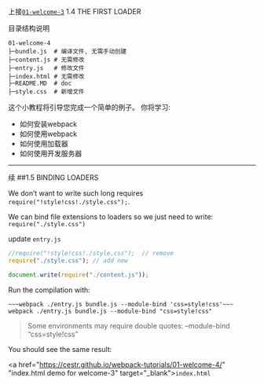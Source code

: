 上接[`01-welcome-3`](/01-welcome-3 "welcome") 1.4 THE FIRST LOADER

目录结构说明

```
01-welcome-4
├─bundle.js  # 编译文件, 无需手动创建
├─content.js # 无需修改
├─entry.js   # 修改文件    
├─index.html # 无需修改
├─README.MD  # doc
├─style.css  # 新增文件
```

这个小教程将引导您完成一个简单的例子。
你将学习:
* 如何安装webpack
* 如何使用webpack
* 如何使用加载器
* 如何使用开发服务器

---------------------------------------

续
##1.5 BINDING LOADERS

We don’t want to write such long requires `require("!style!css!./style.css");`.

We can bind file extensions to loaders so we just need to write: `require("./style.css")`

update `entry.js`

```js
//require("!style!css!./style.css");  // remove
require("./style.css"); // add new

document.write(require("./content.js"));
```

Run the compilation with:

```shell
~~~webpack ./entry.js bundle.js --module-bind 'css=style!css'~~~
webpack ./entry.js bundle.js --module-bind "css=style!css"
```
> Some environments may require double quotes: –module-bind “css=style!css”

You should see the same result:

<a href="https://cestr.github.io/webpack-tutorials/01-welcome-4/" "index.html demo for welcome-3" target="_blank">`index.html`</a>
